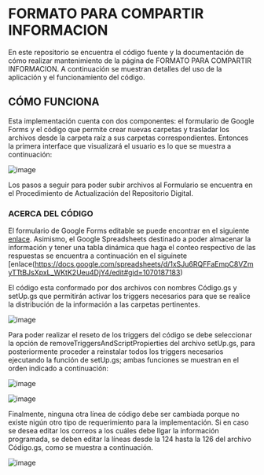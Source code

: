 # FORMATO PARA COMPARTIR INFORMACION

En este repositorio se encuentra el código fuente y la documentación de cómo realizar mantenimiento de la página de FORMATO PARA COMPARTIR INFORMACION. A continuación se muestran detalles del uso de la aplicación y el funcionamiento del código.

## CÓMO FUNCIONA

Esta implementación cuenta con dos componentes: el formulario de Google Forms y el código que permite crear nuevas carpetas y trasladar los archivos desde la carpeta raíz a sus carpetas correspondientes. Entonces la primera interface que visualizará el usuario es lo que se muestra a continuación:

![image](https://github.com/DISENOINSTRUCCIONALFSAA/FORMATO_PARA_COMPARTIR_INFORMACION/assets/144281326/d1eb0fd6-19a9-4619-9b64-c15776222de6)

Los pasos a seguir para poder subir archivos al Formulario se encuentra en el Procedimiento de Actualización del Repositorio Digital. 

### ACERCA DEL CÓDIGO

El formulario de Google Forms editable se puede encontrar en el siguiente [enlace](https://docs.google.com/forms/d/1RgMrx9P20KgGOHmxFv8k0MsSmWqaW5gZ4gN9EtTZ2wM/edit). Asimismo, el Google Spreadsheets destinado a poder almacenar la información y tener una tabla dinámica que haga el conteo respectivo de las respuestas se encuentra a continuación en el siguinete [enlace(https://docs.google.com/spreadsheets/d/1xSJu6RQFFaEmpC8VZmyTTtBJsXpxL_WKtK2Ueu4DjY4/edit#gid=1070187183)

El código esta conformado por dos archivos con nombres Código.gs y setUp.gs que permitirán activar los triggers necesarios para que se realice la distribución de la información a las carpetas pertinentes. 

![image](https://github.com/DISENOINSTRUCCIONALFSAA/FORMATO_PARA_COMPARTIR_INFORMACION/assets/144281326/20c11df5-ec22-4251-9ef4-a3f4c1773c73)

Para poder realizar el reseto de los triggers del código se debe seleccionar la opción de removeTriggersAndScriptPropierties del archivo setUp.gs, para posteriormente proceder a reinstalar todos los triggers necesarios ejecutando la función de setUp.gs; ambas funciones se muestran en el orden indicado a continuación:

![image](https://github.com/DISENOINSTRUCCIONALFSAA/FORMATO_PARA_COMPARTIR_INFORMACION/assets/144281326/817e6ad3-c1ef-4d42-9305-6839d4913982)

![image](https://github.com/DISENOINSTRUCCIONALFSAA/FORMATO_PARA_COMPARTIR_INFORMACION/assets/144281326/1cea339f-a685-42f2-b823-942afc15d451)

Finalmente, ninguna otra línea de código debe ser cambiada porque no existe nigún otro tipo de requerimiento para la implementación. Si en caso se desea editar los correos a los cuáles debe llgar la información programada, se deben editar la líneas desde la 124 hasta la 126 del archivo Código.gs, como se muestra a continuación.

![image](https://github.com/DISENOINSTRUCCIONALFSAA/FORMATO_PARA_COMPARTIR_INFORMACION/assets/144281326/0f32a87a-8113-4db1-95cc-7ab3e9515125)



